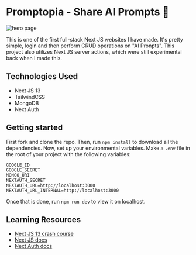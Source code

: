 # Promptopia - Share AI Prompts 🤖

![hero page](https://github.com/anav5704/promptopia-next-13/blob/main/docs/promptopia.png)

This is one of the first full-stack Next JS websites I have made. It's pretty simple, login and then perform CRUD operations on "AI Pronpts". This project also utilizes Next JS server actions, which were still experimental back when I made this.

## Technologies Used
- Next JS 13
- TailwindCSS
- MongoDB
- Next Auth

## Getting started

First fork and clone the repo. Then, run ```npm install``` to download all the dependencies. Now, set up your environmental variables. Make a ```.env``` file in the root of your project with the following variables:

```
GOOGLE_ID
GOOGLE_SECRET
MONGO_URI
NEXTAUTH_SECRET
NEXTAUTH_URL=http://localhost:3000
NEXTAUTH_URL_INTERNAL=http://localhost:3000
```

Once that is done, run ```npm run dev``` to view it on localhost.

## Learning Resources

- [Next JS 13 crash course](https://www.youtube.com/watch?v=wm5gMKuwSYk)
- [Next JS docs](https://nextjs.org/)
- [Next Auth docs](https://next-auth.js.org/)



